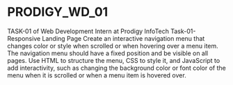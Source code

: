 # PRODIGY_WD_01
TASK-01 of Web Development Intern at Prodigy InfoTech
Task-01- Responsive Landing Page
Create an interactive navigation menu that changes color or style when scrolled or when hovering over a menu item. The navigation menu should have a fixed position and be visible on all pages. Use HTML to structure the menu, CSS to style it, and JavaScript to add interactivity, such as changing the background color or font color of the menu when it is scrolled or when a menu item is hovered over.
